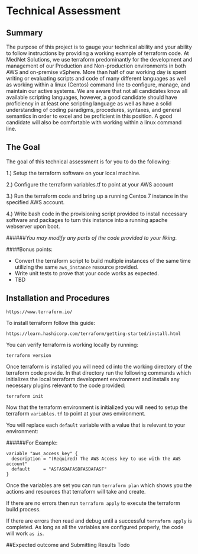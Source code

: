 # Technical Assessment 

## Summary
The purpose of this project is to gauge your technical ability and your ability to follow instructions by providing a working example of terraform code. At MedNet Solutions, we use terraform predominantly for the development and management of our Production and Non-production environments in both AWS and on-premise vSphere. More than half of our working day is spent writing or evaluating scripts and code of many different languages as well as working within a linux (Centos) command line to configure, manage, and maintain our active systems. We are aware that not all candidates know all available scripting languages, however, a good candidate should have proficiency in at least one scripting language as well as have a solid understanding of coding paradigms, procedures, syntaxes, and general semantics in order to excel and be proficient in this position. A good candidate will also be comfortable with working within a linux command line.


## The Goal

The goal of this technical assessment is for you to do the following:

1.) Setup the terraform software on your local machine.

2.) Configure the terraform variables.tf to point at your AWS account

3.) Run the terraform code and bring up a running Centos 7 instance in the specified AWS account.

4.) Write bash code in the provisioning script provided to install necessary software and packages to turn this instance into a running apache webserver upon boot.

######*You may modify any parts of the code provided to your liking.*

####Bonus points:

 - Convert the terraform script to build multiple instances of the same time utilizing the same `aws_instance` resource provided.
 - Write unit tests to prove that your code works as expected.
 - TBD


## Installation and Procedures
`https://www.terraform.io/`

To install terraform follow this guide:

`https://learn.hashicorp.com/terraform/getting-started/install.html`

You can verify terraform is working locally by running:

`terraform version`

Once terraform is installed you will need cd into the working directory of the terraform code provide.
In that directory run the following commands which initializes the local terraform development environment and installs any necessary plugins relevant to the code provided:

`terraform init `

Now that the terraform environment is initialized you will need to setup the terraform `variables.tf` to point at your aws environment.

You will replace each `default` variable with a value that is relevant to your environment:

######For Example:

```
variable "aws_access_key" { 
  description = "(Required) The AWS Access key to use with the AWS account"
  default     = "ASFASDAFASDFASDAFASF"
}
```

Once the variables are set you can run
`terraform plan`
which shows you the actions and resources that terraform will take and create.

If there are no errors then run 
`terraform apply`
to execute the terraform build process.

If there are errors then read and debug until a successful `terraform apply` is completed.  As long as all the variables are configured properly, the code will work `as is`.

##Expected outcome and Submitting Results
Todo


